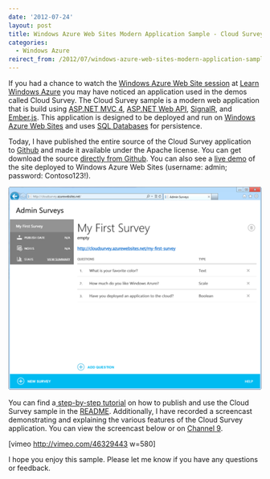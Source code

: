 ```yaml
---
date: '2012-07-24'
layout: post
title: Windows Azure Web Sites Modern Application Sample - Cloud Survey
categories:
  - Windows Azure
reirect_from: /2012/07/windows-azure-web-sites-modern-application-sample-cloud-survey/
---
```


If you had a chance to watch the [Windows Azure Web Site session](http://channel9.msdn.com/Events/windowsazure/Learn-2012TechEd-EU/WebSites) at [Learn Windows Azure](http://channel9.msdn.com/Events/windowsazure) you may have noticed an application used in the demos called Cloud Survey. The Cloud Survey sample is a modern web application that is build using [ASP.NET MVC 4](http://www.asp.net/mvc/mvc4), [ASP.NET Web API](http://www.asp.net/web-api/overview), [SignalR](http://signalr.net/), and [Ember.js](http://emberjs.com/). This application is designed to be deployed and run on [Windows Azure Web Sites](https://www.windowsazure.com/en-us/home/scenarios/web-sites/) and uses [SQL Databases](https://www.windowsazure.com/en-us/home/features/data-management/) for persistence.

Today, I have published the entire source of the Cloud Survey application to [Github](https://github.com/WindowsAzure-Samples/CloudSurvey) and made it available under the Apache license. You can get download the source [directly from Github](https://github.com/WindowsAzure-Samples/CloudSurvey). You can also see a [live demo](http://cloudsurvey.azurewebsites.net) of the site deployed to Windows Azure Web Sites (username: admin; password: Contoso123!).

[![](/images/2012/07/cloudsurvey_questions.png)](/images/2012/07/cloudsurvey_questions.png)

You can find a[ step-by-step tutorial](https://github.com/WindowsAzure-Samples/CloudSurvey/blob/master/README.md) on how to publish and use the Cloud Survey sample in the [README](https://github.com/WindowsAzure-Samples/CloudSurvey/blob/master/README.md). Additionally, I have recorded a screencast demonstrating and explaining the various features of the Cloud Survey application. You can view the screencast below or on [Channel 9](http://channel9.msdn.com/posts/Windows-Azure-Web-Sites-Modern-Application-Sample-Cloud-Survey).

[vimeo http://vimeo.com/46329443 w=580]

I hope you enjoy this sample. Please let me know if you have any questions or feedback.

